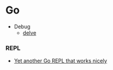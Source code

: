 # Go

* Debug
  * [delve](https://github.com/derekparker/delve)

### REPL
* [Yet another Go REPL that works nicely](https://github.com/motemen/gore)